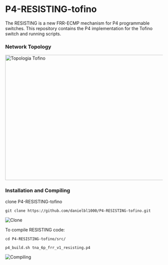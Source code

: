 # P4-RESISTING-tofino

The RESISTING is a new FRR-ECMP mechanism for P4 programmable switches. This repository contains the P4 implementation for the Tofino switch and running scripts.


### Network Topology 
<img src="top-tofino.png" alt="Topologia Tofino"  width="550" height="400"/>

### Installation and Compiling
clone P4-RESISTING-tofino
```
git clone https://github.com/danielbl1000/P4-RESISTING-tofino.git
```
<img src="/figs/fig01.JPG" alt="Clone">

To compile RESISTING code:
```
cd P4-RESISTING-tofino/src/
```
```
p4_build.sh tna_6p_frr_v1_resisting.p4
```
<img src="/figs/fig03.JPG" alt="Compiling">

